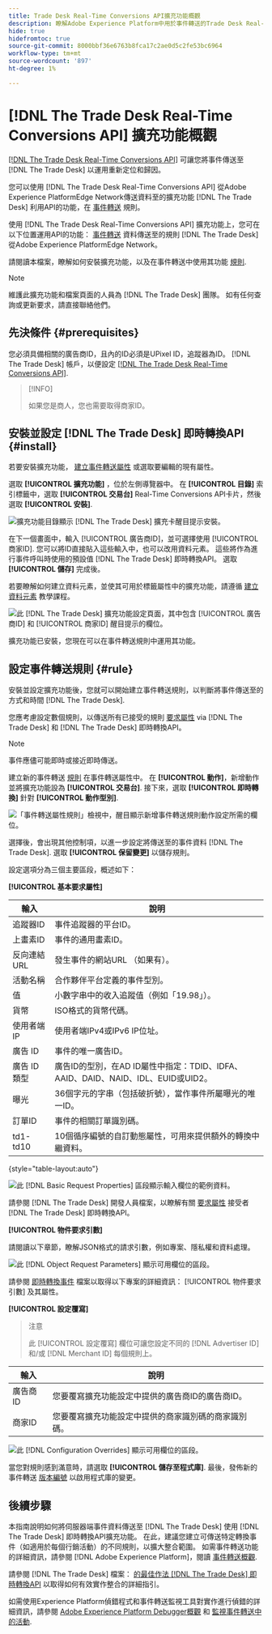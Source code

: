 ```yaml
---
title: Trade Desk Real-Time Conversions API擴充功能概觀
description: 瞭解Adobe Experience Platform中用於事件轉送的Trade Desk Real-Time Conversions API擴充功能。
hide: true
hidefromtoc: true
source-git-commit: 8000bbf36e6763b8fca17c2ae0d5c2fe53bc6964
workflow-type: tm+mt
source-wordcount: '897'
ht-degree: 1%

---
```


# [!DNL The Trade Desk Real-Time Conversions API] 擴充功能概觀

[[!DNL The Trade Desk Real-Time Conversions API]](https://partner.thetradedesk.com/v3/portal/data/doc/DataConversionEventsApi) 可讓您將事件傳送至 [!DNL The Trade Desk] 以運用重新定位和歸因。

您可以使用 [!DNL The Trade Desk Real-Time Conversions API] 從Adobe Experience PlatformEdge Network傳送資料至的擴充功能 [!DNL The Trade Desk] 利用API的功能，在 [事件轉送](../../../ui/event-forwarding/overview.md) 規則。

使用 [!DNL The Trade Desk Real-Time Conversions API] 擴充功能上，您可在以下位置運用API的功能： [事件轉送](../../../ui/event-forwarding/overview.md) 資料傳送至的規則 [!DNL The Trade Desk] 從Adobe Experience PlatformEdge Network。

請閱讀本檔案，瞭解如何安裝擴充功能，以及在事件轉送中使用其功能 [規則](../../../ui/managing-resources/rules.md).

>[!NOTE]
>
>維護此擴充功能和檔案頁面的人員為 [!DNL The Trade Desk] 團隊。 如有任何查詢或更新要求，請直接聯絡他們。

## 先決條件 {#prerequisites}

您必須具備相關的廣告商ID，且內的ID必須是UPixel ID，追蹤器為ID。 [!DNL The Trade Desk] 帳戶，以便設定 [[!DNL The Trade Desk Real-Time Conversions API]](https://partner.thetradedesk.com/v3/portal/data/doc/DataConversionEventsApi).

>[!INFO]
>
>如果您是商人，您也需要取得商家ID。

## 安裝並設定 [!DNL The Trade Desk] 即時轉換API {#install}

若要安裝擴充功能， [建立事件轉送屬性](../../../ui/event-forwarding/overview.md#properties) 或選取要編輯的現有屬性。

選取 **[!UICONTROL 擴充功能]** ，位於左側導覽器中。 在 **[!UICONTROL 目錄]** 索引標籤中，選取 **[!UICONTROL 交易台]** Real-Time Conversions API卡片，然後選取 **[!UICONTROL 安裝]**.

![擴充功能目錄顯示 [!DNL The Trade Desk] 擴充卡醒目提示安裝。](../../../images/extensions/server/tradedesk/install-extension.png)

在下一個畫面中，輸入 [!UICONTROL 廣告商ID]，並可選擇使用 [!UICONTROL 商家ID]. 您可以將ID直接貼入這些輸入中，也可以改用資料元素。 這些將作為進行事件呼叫時使用的預設值 [!DNL The Trade Desk] 即時轉換API。 選取 **[!UICONTROL 儲存]** 完成後。

若要瞭解如何建立資料元素，並使其可用於標籤屬性中的擴充功能，請遵循 [建立資料元素](https://experienceleague.adobe.com/en/docs/platform-learn/data-collection/tags/create-data-elements) 教學課程。

![此 [!DNL The Trade Desk] 擴充功能設定頁面，其中包含 [!UICONTROL 廣告商ID] 和 [!UICONTROL 商家ID] 醒目提示的欄位。](../../../images/extensions/server/tradedesk/configure-extension.png)

擴充功能已安裝，您現在可以在事件轉送規則中運用其功能。

## 設定事件轉送規則 {#rule}

安裝並設定擴充功能後，您就可以開始建立事件轉送規則，以判斷將事件傳送至的方式和時間 [!DNL The Trade Desk].

您應考慮設定數個規則，以傳送所有已接受的規則 [要求屬性](https://partner.thetradedesk.com/v3/portal/data/doc/DataConversionEventsApi#properties) via [!DNL The Trade Desk] 和 [!DNL The Trade Desk] 即時轉換API。

>[!NOTE]
>
>事件應儘可能即時或接近即時傳送。

建立新的事件轉送 [規則](../../../ui/managing-resources/rules.md) 在事件轉送屬性中。 在 **[!UICONTROL 動作]**，新增動作並將擴充功能設為 **[!UICONTROL 交易台]**. 接下來，選取 **[!UICONTROL 即時轉換]** 針對 **[!UICONTROL 動作型別]**.

![「事件轉送屬性規則」檢視中，醒目顯示新增事件轉送規則動作設定所需的欄位。](../../../images/extensions/server/tradedesk/tradedesk-event-action.png)

選擇後，會出現其他控制項，以進一步設定將傳送至的事件資料 [!DNL The Trade Desk]. 選取 **[!UICONTROL 保留變更]** 以儲存規則。

設定選項分為三個主要區段，概述如下：

**[!UICONTROL 基本要求屬性]**

| 輸入 | 說明 |
| --- | --- |
| 追蹤器ID | 事件追蹤器的平台ID。 |
| 上畫素ID | 事件的通用畫素ID。 |
| 反向連結URL | 發生事件的網站URL （如果有）。 |
| 活動名稱 | 合作夥伴平台定義的事件型別。 |
| 值 | 小數字串中的收入追蹤值（例如「19.98」）。 |
| 貨幣 | ISO格式的貨幣代碼。 |
| 使用者端IP | 使用者端IPv4或IPv6 IP位址。 |
| 廣告 ID | 事件的唯一廣告ID。 |
| 廣告 ID 類型 | 廣告ID的型別，在AD ID屬性中指定：TDID、IDFA、AAID、DAID、NAID、IDL、EUID或UID2。 |
| 曝光 | 36個字元的字串（包括破折號），當作事件所屬曝光的唯一ID。 |
| 訂單ID | 事件的相關訂單識別碼。 |
| td1-td10 | 10個循序編號的自訂動態屬性，可用來提供額外的轉換中繼資料。 |

{style="table-layout:auto"}

![此 [!DNL Basic Request Properties] 區段顯示輸入欄位的範例資料。](../../../images/extensions/server/tradedesk/configure-extension-basic-request-properties.png)

請參閱 [!DNL The Trade Desk] 開發人員檔案，以瞭解有關 [要求屬性](https://partner.thetradedesk.com/v3/portal/data/doc/DataConversionEventsApi#properties) 接受者 [!DNL The Trade Desk] 即時轉換API。

**[!UICONTROL 物件要求引數]**

請閱讀以下章節，瞭解JSON格式的請求引數，例如專案、隱私權和資料處理。

![此 [!DNL Object Request Parameters] 顯示可用欄位的區段。](../../../images/extensions/server/tradedesk/configure-object-request-params.png)

請參閱 [即時轉換事件](https://partner.thetradedesk.com/v3/portal/data/doc/DataConversionEventsApi#properties-items) 檔案以取得以下專案的詳細資訊： [!UICONTROL 物件要求引數] 及其屬性。

**[!UICONTROL 設定覆寫]**

>注意
>
>此 [!UICONTROL 設定覆寫] 欄位可讓您設定不同的 [!DNL Advertiser ID] 和/或 [!DNL Merchant ID] 每個規則上。

| 輸入 | 說明 |
| --- | --- |
| 廣告商ID | 您要覆寫擴充功能設定中提供的廣告商ID的廣告商ID。 |
| 商家ID | 您要覆寫擴充功能設定中提供的商家識別碼的商家識別碼。 |

![此 [!DNL Configuration Overrides] 顯示可用欄位的區段。](../../../images/extensions/server/tradedesk/configure-overrides.png)

當您對規則感到滿意時，請選取 **[!UICONTROL 儲存至程式庫]**. 最後，發佈新的事件轉送 [版本編號](../../../ui/publishing/builds.md) 以啟用程式庫的變更。

## 後續步驟

本指南說明如何將伺服器端事件資料傳送至 [!DNL The Trade Desk] 使用 [!DNL The Trade Desk] 即時轉換API擴充功能。 在此，建議您建立可傳送特定轉換事件（如適用於每個行銷活動）的不同規則，以擴大整合範圍。 如需事件轉送功能的詳細資訊，請參閱 [!DNL Adobe Experience Platform]，閱讀 [事件轉送概觀](../../../ui/event-forwarding/overview.md).

請參閱 [!DNL The Trade Desk] 檔案： [的最佳作法 [!DNL The Trade Desk] 即時轉換API](https://www.facebook.com/business/help/308855623839366?id=818859032317965) 以取得如何有效實作整合的詳細指引。

如需使用Experience Platform偵錯程式和事件轉送監視工具對實作進行偵錯的詳細資訊，請參閱 [Adobe Experience Platform Debugger概觀](../../../../debugger/home.md) 和 [監視事件轉送中的活動](../../../ui/event-forwarding/monitoring.md).
